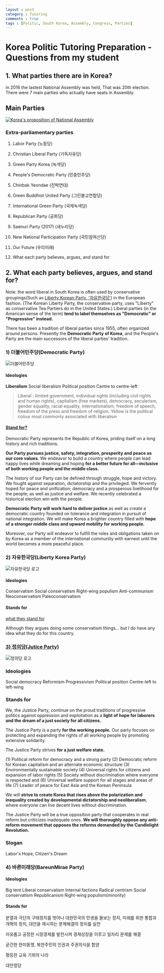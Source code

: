```yaml
---
layout : post
category : Tutoring
comments : true
tags : [Politic, South Korea, Assembly, Congress, Parties]
---
```


# Korea Politic Tutoring Preparation - Questions from my student


## 1. What parties there are in Korea?

in 2016 the lastest National Assembly was held, That was 20th election.
There were 7 main parties who actually have seats in Assembly.

## Main Parties

[![Korea's proposition of National Assembly](https://user-images.githubusercontent.com/35059428/64917949-8f0e7b00-d7c9-11e9-96f3-09ed012d82a3.png)](https://en.wikipedia.org/wiki/List_of_political_parties_in_South_Korea)


### Extra-parliamentary parties
1. Labor Party (노동당)
2. Christian Liberal Party (기독자유당)
3. Green Party Korea (녹색당)
4. People's Democratic Party (민중민주당)
5. Chinbak Yeondae (친박연대)
6. Green Buddhist United Party (그린불교연합당)
7. International Green Party (국제녹색당)
8. Republican Party (공화당)
9. Saenuri Party (2017) (새누리당)
10. New National Participation Party (국민참여신당)
11. Our Future (우리미래)

2. What each party believes, argues, and stand for


## 2. What each party believes, argues, and stand for?

Note: the word liberal in South Korea is often used by conservative groupings(Such as [Liberty Korean Party, '자유한국당'](https://en.wikipedia.org/wiki/Liberty_Korea_Party)) in the European fashion. (The Korean Liberty Party, the conservative party, uses "Liberty" as conservative Tea Partiers do in the United States.) Liberal parties (in the American sense of the term) **tend to label themselves as "Democratic" or "Progressive" instead.**

There has been a tradition of liberal parties since 1955, often organized around persons. Presently the **Democratic Party of Korea**, and the People's Party are the main successors of the liberal parties' tradition.


### 1) 더불어민주당(Democratic Party)

![더불어민주당](https://w.namu.la/s/3054f5bacfdad30a55f41798a9146b7aa680db8f37a43f3305abde11028315edcd45a3ae4ba2d62cc51c6f281507f8a93f7c7c9c02dfaa77bcd94ee3284b52e1c4a2d9d74a64e51132c0e5a8283a64506e90d05b0394a413131853b33e606ea5)

#### Ideologies 

**Liberalism**
Social liberalism
Political position	Centre to centre-left

> Liberal : limited government, individual rights (including civil rights and human rights), capitalism (free markets), democracy, secularism, gender equality, racial equality, internationalism, freedom of speech, freedom of the press and freedom of religion. Yellow is the political colour most commonly associated with liberalism

#### [Stand for?](http://theminjoo.kr/neweng/Introduction.do)

Democratic Party represents the Republic of Korea, priding itself on a long history and rich traditions.

**Our Party pursues justice, safety, integration, prosperity and peace as our core values**. We endeavor to build a country where people can lead happy lives while dreaming and hoping **for a better future for all—inclusive of both working people and the middle class.**

The history of our Party can be defined through struggle, hope and victory. We fought against separation, dictatorship and the privileged. We fervently hoped for peace and unification; democracy and a prosperous livelihood for the people; as well as justice and welfare. We recently celebrated a historical election win with the people.

**Democratic Party will work hard to deliver justice** as well as create a democratic country founded on tolerance and integration in pursuit of national integration. We will make Korea a brighter country filled with **hope of a stronger middle class and upward mobility for working people.**

Moreover, our Party will endeavor to fulfill the roles and obligations taken on by Korea as a member of the international community with earnest until the world becomes a more peaceful place.


### 2) 자유한국당(Liberty Korea Party)

![자유한국당 로고](http://m.libertykoreaparty.kr/images/mobile/main2016/logo.png)

#### Ideologies 

Conservatism
Social conservatism
Right-wing populism
Anti-communism
Neoconservatism
Paleoconservatism

#### Stands for

[what they stand for](http://www.libertykoreaparty.kr/web/intro/web/listPreambleView.do) 

Although they argues doing some conservatism things... but I do have any idea what they do for this country.

### [3) 정의당(Jutice Party)](http://www.justice21.org/newhome/eng/index.html)

![정의당 로고](https://upload.wikimedia.org/wikipedia/commons/thumb/9/9e/Jeongeuidang_logo.svg/300px-Jeongeuidang_logo.svg.png)

### Ideologies

Social democracy
Reformism
Progressivism
Political position	Centre-left to left-wing

### Stands for

We, the Justice Party, continue on the proud traditions of progressive politics against oppression and exploitation as a **light of hope for laborers and the dream of a just society for all citizens.**

The Justice Party is a party **for the working people.** Our party focuses on protecting and expanding the rights of all working people by promoting extensive solidarity.

The Justice Party strives **for a just welfare state.**

(1) Political reform for democracy and a strong party
(2) Democratic reform for Korean capitalism and an alternate economic structure
(3) Environmentally sustainable society
(4) Universal rights for citizens and expansion of labor rights
(5) Society without discrimination where everyone is respected and
(6) Universal welfare support for all stages and areas of life
(7) Leader of peace for East Asia and the Korean Peninsula

We will **strive to create Korea that rises above the polarization and inequality created by developmental dictatorship and neoliberalism**, where everyone can live decent lives without discrimination.

The Justice Party will be a true opposition party that cooperates in real reform but criticizes inadequate ones. **We will thoroughly oppose any anti-reform movement that opposes the reforms demanded by the Candlelight Revolution.**

### Slogan

Labor's Hope, Citizen's Dream


### 4) 바른미래당(BareunMirae Party)


#### Ideologies

Big tent
Liberal conservatism
Internal factions
Radical centrism
Social conservatism
Republicanism
Right-wing populism(minority)


#### Stands for


분열과 극단의 구태정치를 벗어나 대한민국의 민생을 돌보는 정치, 미래를 위한 통합과 개혁의 정치, 대안을 제시하는 문제해결의 정치를 실천

자유롭고 공정한 시장경제를 발전시켜 경제성장을 이루고 일자리 문제를 해결

굳건한 한미동맹,  북한주민의 인권과 주권의식을 함양

평등한 교육 기회의 나라

대안정당


